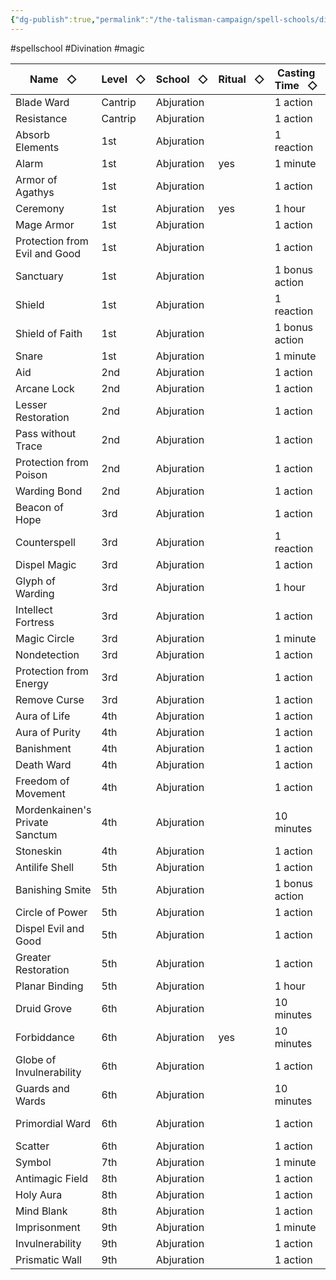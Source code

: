 ```yaml
---
{"dg-publish":true,"permalink":"/the-talisman-campaign/spell-schools/divination/","noteIcon":""}
---
```


#spellschool #Divination #magic 

| Name   ◇                       | Level   ◇ | School   ◇ | Ritual   ◇ | Casting Time   ◇ | Components   ◇ | Concentration   ◇ | Source   ◇     |
| ------------------------------ | --------- | ---------- | ---------- | ---------------- | -------------- | ----------------- | -------------- |
| Blade Ward                     | Cantrip   | Abjuration |            | 1 action         | VS             |                   | phb 218        |
| Resistance                     | Cantrip   | Abjuration |            | 1 action         | VSM            | yes               | phb 272        |
| Absorb Elements                | 1st       | Abjuration |            | 1 reaction       | S              |                   | ee 15, xge 150 |
| Alarm                          | 1st       | Abjuration | yes        | 1 minute         | VSM            |                   | phb 211        |
| Armor of Agathys               | 1st       | Abjuration |            | 1 action         | VSM            |                   | phb 215        |
| Ceremony                       | 1st       | Abjuration | yes        | 1 hour           | VSMgp          |                   | xge 151        |
| Mage Armor                     | 1st       | Abjuration |            | 1 action         | VSM            |                   | phb 256        |
| Protection from Evil and Good  | 1st       | Abjuration |            | 1 action         | VSM            | yes               | phb 270        |
| Sanctuary                      | 1st       | Abjuration |            | 1 bonus action   | VSM            |                   | phb 272        |
| Shield                         | 1st       | Abjuration |            | 1 reaction       | VS             |                   | phb 275        |
| Shield of Faith                | 1st       | Abjuration |            | 1 bonus action   | VSM            | yes               | phb 275        |
| Snare                          | 1st       | Abjuration |            | 1 minute         | SMgp           |                   | xge 165        |
| Aid                            | 2nd       | Abjuration |            | 1 action         | VSM            |                   | phb 211        |
| Arcane Lock                    | 2nd       | Abjuration |            | 1 action         | VSMgp          |                   | phb 215        |
| Lesser Restoration             | 2nd       | Abjuration |            | 1 action         | VS             |                   | phb 255        |
| Pass without Trace             | 2nd       | Abjuration |            | 1 action         | VSM            | yes               | phb 264        |
| Protection from Poison         | 2nd       | Abjuration |            | 1 action         | VS             |                   | phb 270        |
| Warding Bond                   | 2nd       | Abjuration |            | 1 action         | VSMgp          |                   | phb 287        |
| Beacon of Hope                 | 3rd       | Abjuration |            | 1 action         | VS             | yes               | phb 217        |
| Counterspell                   | 3rd       | Abjuration |            | 1 reaction       | S              |                   | phb 228        |
| Dispel Magic                   | 3rd       | Abjuration |            | 1 action         | VS             |                   | phb 234        |
| Glyph of Warding               | 3rd       | Abjuration |            | 1 hour           | VSMgp          |                   | phb 245        |
| Intellect Fortress             | 3rd       | Abjuration |            | 1 action         | V              | yes               | tce 107        |
| Magic Circle                   | 3rd       | Abjuration |            | 1 minute         | VSMgp          |                   | phb 256        |
| Nondetection                   | 3rd       | Abjuration |            | 1 action         | VSMgp          |                   | phb 263        |
| Protection from Energy         | 3rd       | Abjuration |            | 1 action         | VS             | yes               | phb 270        |
| Remove Curse                   | 3rd       | Abjuration |            | 1 action         | VS             |                   | phb 271        |
| Aura of Life                   | 4th       | Abjuration |            | 1 action         | V              | yes               | phb 216        |
| Aura of Purity                 | 4th       | Abjuration |            | 1 action         | V              | yes               | phb 216        |
| Banishment                     | 4th       | Abjuration |            | 1 action         | VSM            | yes               | phb 217        |
| Death Ward                     | 4th       | Abjuration |            | 1 action         | VS             |                   | phb 230        |
| Freedom of Movement            | 4th       | Abjuration |            | 1 action         | VSM            |                   | phb 244        |
| Mordenkainen's Private Sanctum | 4th       | Abjuration |            | 10 minutes       | VSM            |                   | phb 262        |
| Stoneskin                      | 4th       | Abjuration |            | 1 action         | VSMgp          | yes               | phb 278        |
| Antilife Shell                 | 5th       | Abjuration |            | 1 action         | VS             | yes               | phb 213        |
| Banishing Smite                | 5th       | Abjuration |            | 1 bonus action   | V              | yes               | phb 216        |
| Circle of Power                | 5th       | Abjuration |            | 1 action         | V              | yes               | phb 221        |
| Dispel Evil and Good           | 5th       | Abjuration |            | 1 action         | VSM            | yes               | phb 233        |
| Greater Restoration            | 5th       | Abjuration |            | 1 action         | VSMgp          |                   | phb 246        |
| Planar Binding                 | 5th       | Abjuration |            | 1 hour           | VSMgp          |                   | phb 265        |
| Druid Grove                    | 6th       | Abjuration |            | 10 minutes       | VSM            |                   | xge 154        |
| Forbiddance                    | 6th       | Abjuration | yes        | 10 minutes       | VSMgp          |                   | phb 243        |
| Globe of Invulnerability       | 6th       | Abjuration |            | 1 action         | VSM            | yes               | phb 245        |
| Guards and Wards               | 6th       | Abjuration |            | 10 minutes       | VSMgp          |                   | phb 248        |
| Primordial Ward                | 6th       | Abjuration |            | 1 action         | VS             | yes               | ee 21, xge 163 |
| Scatter                        | 6th       | Abjuration |            | 1 action         | V              |                   | xge 164        |
| Symbol                         | 7th       | Abjuration |            | 1 minute         | VSMgp          |                   | phb 280        |
| Antimagic Field                | 8th       | Abjuration |            | 1 action         | VSM            | yes               | phb 213        |
| Holy Aura                      | 8th       | Abjuration |            | 1 action         | VSMgp          | yes               | phb 251        |
| Mind Blank                     | 8th       | Abjuration |            | 1 action         | VS             |                   | phb 259        |
| Imprisonment                   | 9th       | Abjuration |            | 1 minute         | VSMgp          |                   | phb 252        |
| Invulnerability                | 9th       | Abjuration |            | 1 action         | VSMgp          | yes               | xge 160        |
| Prismatic Wall                 | 9th       | Abjuration |            | 1 action         | VS             |                   | phb 267        |